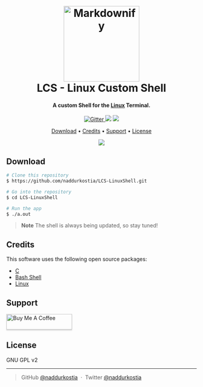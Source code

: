 
<h1 align="center">
  <br>
  <a href="http://www.amitmerchant.com/electron-markdownify"><img src="https://i.imgur.com/F02djtl.png" alt="Markdownify" width="200"></a>
  <br>
  LCS - Linux Custom Shell
  <br>
</h1>

<h4 align="center">A custom Shell for the <a href="https://github.com/torvalds/linux" target="_blank">Linux</a> Terminal.</h4>

<p align="center">
  <a href="https://en.wikipedia.org/wiki/The_C_Programming_Language">
    <img src="https://img.shields.io/badge/language-c-informational"
         alt="Gitter">
  </a>
      <img src="https://img.shields.io/badge/os-linux%20or%20unix-critical">
  </a>
  <a href="https://www.buymeacoffee.com/kostianaddur">
    <img src="https://img.shields.io/badge/$-donate-ff69b4.svg?maxAge=2592000&amp;style=flat">
  </a>
</p>

<p align="center">
  <a href="#download">Download</a> •
  <a href="#credits">Credits</a> •
   <a href="#support">Support</a> •
  <a href="#license">License</a>
</p>
<p align=center>
 <img src="https://i.imgur.com/Y1hho55.png">
</p>

## Download

```bash
# Clone this repository
$ https://github.com/naddurkostia/LCS-LinuxShell.git

# Go into the repository
$ cd LCS-LinuxShell

# Run the app
$ ./a.out
```

> **Note**
> The shell is always being updated, so stay tuned! 

## Credits

This software uses the following open source packages:

- [С](https://en.wikipedia.org/wiki/C_(programming_language))
- [Bash Shell](https://www.gnu.org/software/bash/)
- [Linux](https://github.com/torvalds/linux)

## Support

<a href="https://www.buymeacoffee.com/kostianaddur" target="_blank"><img src="https://www.buymeacoffee.com/assets/img/custom_images/purple_img.png" alt="Buy Me A Coffee" style="height: 41px !important;width: 174px !important;box-shadow: 0px 3px 2px 0px rgba(190, 190, 190, 0.5) !important;-webkit-box-shadow: 0px 3px 2px 0px rgba(190, 190, 190, 0.5) !important;" ></a>

## License

GNU GPL v2

---

> GitHub [@naddurkostia](https://github.com/naddurkostia) &nbsp;&middot;&nbsp;
> Twitter [@naddurkostia](https://twitter.com/naddurkostia)


